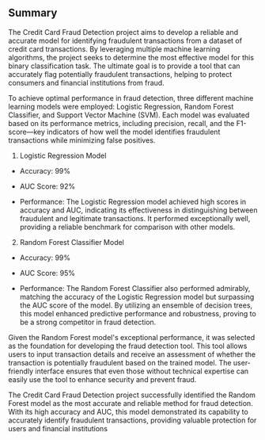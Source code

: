 ## Summary

The Credit Card Fraud Detection project aims to develop a reliable and accurate model for identifying fraudulent transactions from a dataset of credit card transactions. By leveraging multiple machine learning algorithms, the project seeks to determine the most effective model for this binary classification task. The ultimate goal is to provide a tool that can accurately flag potentially fraudulent transactions, helping to protect consumers and financial institutions from fraud.

To achieve optimal performance in fraud detection, three different machine learning models were employed: Logistic Regression, Random Forest Classifier, and Support Vector Machine (SVM). Each model was evaluated based on its performance metrics, including precision, recall, and the F1-score—key indicators of how well the model identifies fraudulent transactions while minimizing false positives.

1. Logistic Regression Model

* Accuracy: 99%

* AUC Score: 92%

* Performance: The Logistic Regression model achieved high scores in accuracy and AUC, indicating its effectiveness in distinguishing between fraudulent and legitimate transactions. It performed exceptionally well, providing a reliable benchmark for comparison with other models.

2. Random Forest Classifier Model

* Accuracy: 99%

* AUC Score: 95%

* Performance: The Random Forest Classifier also performed admirably, matching the accuracy of the Logistic Regression model but surpassing the AUC score of the model. By utilizing an ensemble of decision trees, this model enhanced predictive performance and robustness, proving to be a strong competitor in fraud detection.

Given the Random Forest model's exceptional performance, it was selected as the foundation for developing the fraud detection tool. This tool allows users to input transaction details and receive an assessment of whether the transaction is potentially fraudulent based on the trained model. The user-friendly interface ensures that even those without technical expertise can easily use the tool to enhance security and prevent fraud.

The Credit Card Fraud Detection project successfully identified the Random Forest model as the most accurate and reliable method for fraud detection. With its high accuracy and AUC, this model demonstrated its capability to accurately identify fraudulent transactions, providing valuable protection for users and financial institutions
